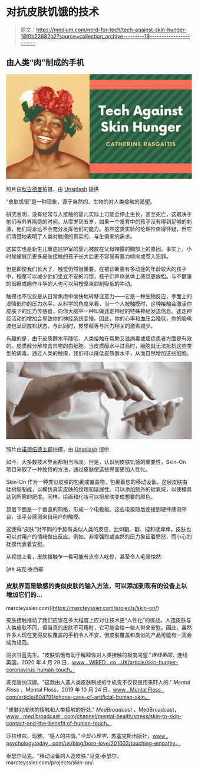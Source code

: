 # 对抗皮肤饥饿的技术

> 原文：<https://medium.com/nerd-for-tech/tech-against-skin-hunger-18f0b22682b2?source=collection_archive---------19----------------------->

## 由人类“肉”制成的手机

![](img/e5913614d1fe7d133b8be561be537e30.png)

照片由[秋古德曼](https://unsplash.com/@auttgood)拍摄，由 [Unsplash](https://unsplash.com/photos/vTL_qy03D1I) 提供

“皮肤饥饿”是一种现象，源于自然的、生物的对人类接触的渴望。

研究表明，没有经常与人接触的婴儿实际上可能会停止生长，甚至死亡，这取决于他们与外界隔绝的时间。从零岁到五岁，如果一个发育中的孩子没有得到足够的刺激，他们将永远不会充分发挥他们的能力。虽然这类实验的伦理性值得怀疑，但它们清楚地表明了人类对触摸的真实的、与生俱来的需求。

这其实也是新生儿重症监护室的婴儿被放在父母裸露的胸部上的原因。事实上，小时候被展示更多皮肤接触的孩子长大后更不容易有暴力倾向或卷入犯罪。

但是即使我们长大了，触觉仍然很重要。在被诊断患有多动症的年龄较大的孩子中，按摩可以减少他们坐立不安的习惯，孩子们声称总体上感觉更放松。与不健康的烟瘾或瘾作斗争的人也可以用按摩来抑制吸烟的冲动。

触摸也不仅仅是从日常焦虑中愉快地转移注意力——它是一种生物反应，字面上的*是*降低你的压力水平。从科学的角度来看，当一个人被触摸时，这种接触会激活你皮肤下的压力传感器，向你大脑中一种叫做迷走神经的特殊神经发送信息。迷走神经活动的增加会导致你的神经系统变慢。因此，你的心率和血压会降低，你的脑电波也呈现放松状态。与此同时，皮质醇等与压力相关的激素减少。

有趣的是，由于皮质醇水平降低，人类接触在帮助艾滋病毒或癌症患者方面是有效的。皮质醇分解攻击异物的白细胞。当皮质醇水平过高时，细胞就无法抵抗这些类型的病毒。通过人类的触摸，我们可以降低皮质醇水平，从而自然增加这些细胞。

![](img/0dd1a585a316708d3bc89d1136d09790.png)

照片由[诺德伍德主题](https://unsplash.com/@nordwood)拍摄，由 [Unsplash](https://unsplash.com/photos/q8U1YgBaRQk) 提供

如今，大多数技术界面都相当冷淡。但是，认识到皮肤饥饿的重要性，Skin-On 项目采取了一种独特的方法，通过皮肤使这些界面更加人性化。

Skin-On 作为一种类似皮肤的包裹或覆盖物，包裹着您的移动设备。这层皮肤由硅树脂制成，以模仿真实皮肤的纹理和延展性。可以添加额外的硅氧烷，以使模具达到所需的肥度。同样，绘画和化妆可以把皮肤变成想要的颜色。

顶层下面是一个垂直的网格，形成一个电极板。这些电极随后连接到硬件感测平台，该平台感测来自用户的触摸。

这使得“皮肤”对不同的手势有类似人类的反应，比如戳、戳、捏和挠痒痒。皮肤也可以对用户的情绪做出反应。例如，非常强烈或突然的压力象征着愤怒，而小心的抚摸代表着安慰。

从视觉上看，皮肤接触乍一看可能有点令人吃惊，甚至令人毛骨悚然:

[](https://marcteyssier.com/projects/skin-on/) [## 马克·泰西耶

### 皮肤界面是敏感的类似皮肤的输入方法，可以添加到现有的设备上以增加它们的…

marcteyssier.com](https://marcteyssier.com/projects/skin-on/) 

皮肤接触推动了我们应该在多大程度上应对让技术更“人性化”的挑战。人造皮肤与人类皮肤不同，但当真的皮肤不可用时，它可能会给一些人带来安慰。因此，虽然许多人现在觉得皮肤覆盖的手机令人不安，但皮肤覆盖和类似的产品可能有一天会成为规范。

羽衣甘蓝先生。"皮肤饥饿有助于解释你对人类接触的极度渴望."*连线英国*，连线英国，2020 年 4 月 29 日，[www . WIRED . co . UK/article/skin-hunger-coronavirus-human-touch。](http://www.wired.co.uk/article/skin-hunger-coronavirus-human-touch.)

麦克唐纳汉娜。"这款由人造人类皮肤制成的手机壳不仅仅是用来吓人的." *Mental Floss* ，Mental Floss，2019 年 10 月 24 日，[www . Mental Floss . com/article/604791/phone-case-of-artificial-human-skin。](http://www.mentalfloss.com/article/604791/phone-case-of-artificial-human-skin.)

"皮肤对皮肤的接触和人类接触的好处." *MedBroadcast* ，MedBroadcast，[www . med broadcast . com/channel/mental-health/stress/skin-to-skin-contact-and-the-benefit of-human-touch。](http://www.medbroadcast.com/channel/mental-health/stress/skin-to-skin-contact-and-the-benefit-of-human-touch.)

莎拉维兹，玛雅。“感人的共情。”*今日心理学*，苏塞克斯出版社，[www . psychologytoday . com/us/blog/born-love/201003/touching-empathy。](http://www.psychologytoday.com/us/blog/born-love/201003/touching-empathy.)

泰瑟尔马克。"移动设备的人造皮肤."马克·泰瑟尔，marcteyssier.com/projects/skin-on/.